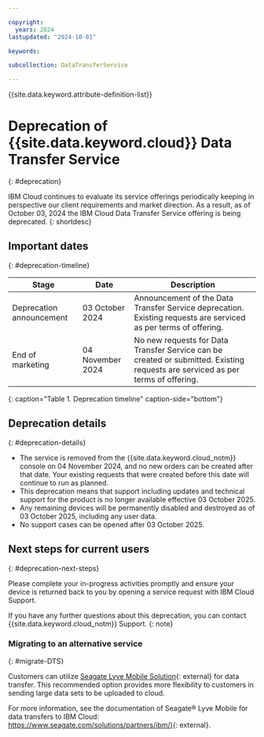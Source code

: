 ```yaml
---

copyright:
  years: 2024
lastupdated: "2024-10-01"

keywords:

subcollection: DataTransferService

---
```


{{site.data.keyword.attribute-definition-list}}

# Deprecation of {{site.data.keyword.cloud}} Data Transfer Service
{: #deprecation}

IBM Cloud continues to evaluate its service offerings periodically keeping in perspective our client requirements and market direction. As a result, as of October 03, 2024 the IBM Cloud Data Transfer Service offering is being deprecated.
{: shortdesc}

## Important dates
{: #deprecation-timeline}


| Stage | Date | Description |
| ---------------- | ----------------- | ------------------------------------------------------------ |
| Deprecation announcement | 03 October 2024 | Announcement of the Data Transfer Service deprecation. Existing requests are serviced as per terms of offering. |
| End of marketing | 04 November 2024 | No new requests for Data Transfer Service can be created or submitted. Existing requests are serviced as per terms of offering. |
{: caption="Table 1. Deprecation timeline" caption-side="bottom"}

## Deprecation details
{: #deprecation-details}

* The service is removed from the {{site.data.keyword.cloud_notm}} console on 04 November 2024, and no new orders can be created after that date. Your existing requests that were created before this date will continue to run as planned.
* This deprecation means that support including updates and technical support for the product is no longer available effective 03 October 2025.
* Any remaining devices will be permanently disabled and destroyed as of 03 October 2025, including any user data.
* No support cases can be opened after 03 October 2025.

## Next steps for current users
{: #deprecation-next-steps}

Please complete your in-progress activities promptly and ensure your device is returned back to you by opening a service request with IBM Cloud Support.

If you have any further questions about this deprecation, you can contact {{site.data.keyword.cloud_notm}} Support.
{: note}

### Migrating to an alternative service
{: #migrate-DTS}

Customers can utilize [Seagate Lyve Mobile Solution](https://www.seagate.com/manuals/lyve-mobile-cloud-service/import-to-ibm-cloud/){: external} for data transfer. This recommended option provides more flexibility to customers in sending large data sets to be uploaded to cloud.

For more information, see the documentation of Seagate® Lyve Mobile for data transfers to IBM Cloud: [https://www.seagate.com/solutions/partners/ibm/)](https://www.seagate.com/solutions/partners/ibm/){: external}.
